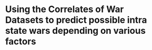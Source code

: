 # Using the Correlates of War Datasets to predict possible intra state wars depending on various factors
